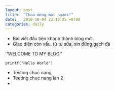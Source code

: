 ```yaml
---
layout: post
title:  "Chào mừng mọi người!"
date:   2018-10-04 23:18:25 +0700
categories: daily
---
```


- Bài viết đầu tiên khánh thành blog mới.
- Giao diện còn xấu, từ từ sửa, xin đừng gạch đá

''WELCOME TO MY BLOG''

```
printf("Hello World")
```

- Testing chuc nang 
- Teeting chuc nang lan 2
- 

